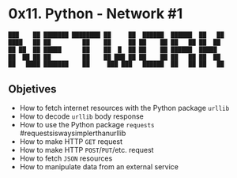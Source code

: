 # 0x11. Python - Network #1

<!-- ansi regular -->
```bash
███    ██ ███████ ████████ ██     ██  ██████  ██████  ██   ██ 
████   ██ ██         ██    ██     ██ ██    ██ ██   ██ ██  ██  
██ ██  ██ █████      ██    ██  █  ██ ██    ██ ██████  █████  
██  ██ ██ ██         ██    ██ ███ ██ ██    ██ ██   ██ ██  ██ 
██   ████ ███████    ██     ███ ███   ██████  ██   ██ ██   ██ 
```

## Objetives

* How to fetch internet resources with the Python package ``urllib``
* How to decode ``urllib`` body response
* How to use the Python package ``requests`` #requestsiswaysimplerthanurllib
* How to make HTTP ``GET`` request
* How to make HTTP ``POST``/``PUT``/etc. request
* How to fetch ``JSON`` resources
* How to manipulate data from an external service

